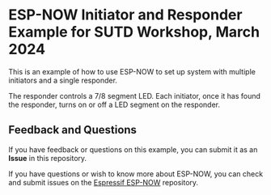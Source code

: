 # ESP-NOW Initiator and Responder Example for SUTD Workshop, March 2024

This is an example of how to use ESP-NOW to set up system with multiple initiators and a single responder.

The responder controls a 7/8 segment LED. Each initiator, once it has found the responder, turns on or off a LED segment on the responder.

## Feedback and Questions

If you have feedback or questions on this example, you can submit it as an **Issue** in this repository.

If you have questions or wish to know more about ESP-NOW, you can check and submit issues on the [Espressif ESP-NOW](https://github.com/espressif/esp-now) repository.
